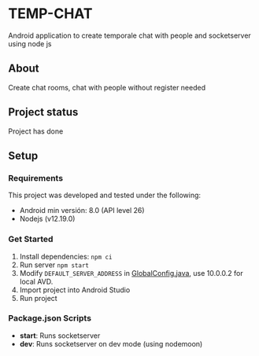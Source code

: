 # TEMP-CHAT

Android application to create temporale chat with people and socketserver using node js

## About

Create chat rooms, chat with people without register needed

## Project status

Project has done

## Setup

### Requirements

This project was developed and tested under the following:

- Android min versión: 8.0 (API level 26)
- Nodejs (v12.19.0)

### Get Started

1. Install dependencies: `npm ci`
2. Run server `npm start`
3. Modify `DEFAULT_SERVER_ADDRESS` in [GlobalConfig.java], use 10.0.0.2 for local AVD.
4. Import project into Android Studio
5. Run project

### Package.json Scripts

- **start**: Runs socketserver
- **dev**: Runs socketserver on dev mode (using nodemoon)

[globalconfig.java]: https://github.com/ITL-Teams/temp-chat/blob/master/app/src/main/java/com/example/tempchat/utils/GlobalConfig.java
